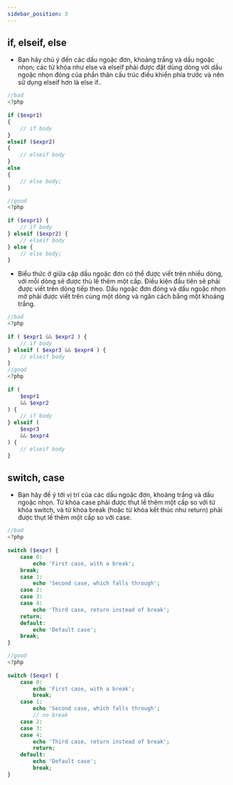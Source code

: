 ```yaml
---
sidebar_position: 3
---
```


## if, elseif, else
- Bạn hãy chú ý đến các dấu ngoặc đơn, khoảng trắng và dấu ngoặc nhọn; các từ khóa như else và elseif phải được đặt dùng dòng với dấu ngoặc nhọn đóng của phần thân cấu trúc điều khiển phía trước và nên sử dụng elseif hơn là else if..
````php
//bad
<?php
 
if ($expr1) 
{
    // if body
} 
elseif ($expr2) 
{
    // elseif body
} 
else 
{
    // else body;
}

//good
<?php
 
if ($expr1) {
    // if body
} elseif ($expr2) {
    // elseif body
} else {
    // else body;
}
````
- Biểu thức ở giữa cặp dấu ngoặc đơn có thể được viết trên nhiều dòng, với mỗi dòng sẽ được thù lề thêm một cấp. Điều kiện đầu tiên sẽ phải được viết trên dòng tiếp theo. Dấu ngoặc đơn đóng và dấu ngoặc nhọn mở phải được viết trên cùng một dòng và ngăn cách bằng một khoảng trắng.
````php
//bad
<?php
 
if ( $expr1 && $expr2 ) {
    // if body
} elseif ( $expr3 && $expr4 ) {
    // elseif body
}
//good 
<?php
 
if (
    $expr1
    && $expr2
) {
    // if body
} elseif (
    $expr3
    && $expr4
) {
    // elseif body
}
````

## switch, case
- Bạn hãy để ý tới vị trí của các dấu ngoặc đơn, khoảng trắng và dấu ngoặc nhọn. Từ khóa case phải được thụt lề thêm một cấp so với từ khóa switch, và từ khóa break (hoặc từ khóa kết thúc như return) phải được thụt lề thêm một cấp so với case.
````php
//bad
<?php
 
switch ($expr) {
    case 0:
        echo 'First case, with a break';
    break;
    case 1:
        echo 'Second case, which falls through';
    case 2:
    case 3:
    case 4:
        echo 'Third case, return instead of break';
    return;
    default:
        echo 'Default case';
    break;
}

//good
<?php
 
switch ($expr) {
    case 0:
        echo 'First case, with a break';
        break;
    case 1:
        echo 'Second case, which falls through';
        // no break
    case 2:
    case 3:
    case 4:
        echo 'Third case, return instead of break';
        return;
    default:
        echo 'Default case';
        break;
}
````